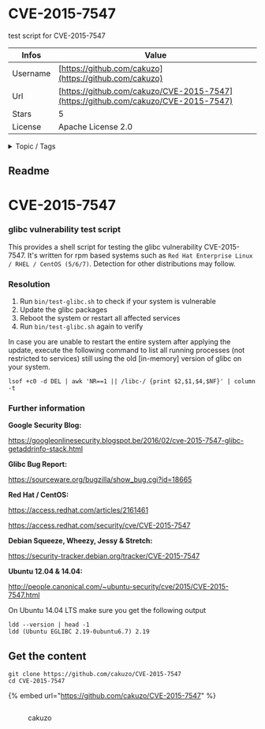 # CVE-2015-7547

test script for CVE-2015-7547

| Infos    | Value                                                              |
| -------- | -------------------------------------------------------------------|
| Username | [https://github.com/cakuzo](https://github.com/cakuzo) |
| Url      | [https://github.com/cakuzo/CVE-2015-7547](https://github.com/cakuzo/CVE-2015-7547)                                               |
| Stars    | 5                                                          |
| License  | Apache License 2.0                                                        |

<details>

<summary>Topic / Tags</summary>



</details>

## Readme

# CVE-2015-7547
### glibc vulnerability test script
This provides a shell script for testing the glibc vulnerability CVE-2015-7547. It's written for rpm based systems such as `Red Hat Enterprise Linux / RHEL / CentOS (5/6/7)`. Detection for other distributions may follow.

### Resolution
1. Run `bin/test-glibc.sh` to check if your system is vulnerable
1. Update the glibc packages
1. Reboot the system or restart all affected services
1. Run `bin/test-glibc.sh` again to verify

In case you are unable to restart the entire system after applying the update, execute the following command to list all running processes (not restricted to services) still using the old [in-memory] version of glibc on your system.
```
lsof +c0 -d DEL | awk 'NR==1 || /libc-/ {print $2,$1,$4,$NF}' | column -t
```

### Further information

**Google Security Blog:**

https://googleonlinesecurity.blogspot.be/2016/02/cve-2015-7547-glibc-getaddrinfo-stack.html

**Glibc Bug Report:**

https://sourceware.org/bugzilla/show_bug.cgi?id=18665

**Red Hat / CentOS:**

https://access.redhat.com/articles/2161461

https://access.redhat.com/security/cve/CVE-2015-7547

**Debian Squeeze, Wheezy, Jessy & Stretch:**

https://security-tracker.debian.org/tracker/CVE-2015-7547

**Ubuntu 12.04 & 14.04:**

http://people.canonical.com/~ubuntu-security/cve/2015/CVE-2015-7547.html

On Ubuntu 14.04 LTS make sure you get the following output
```
ldd --version | head -1
ldd (Ubuntu EGLIBC 2.19-0ubuntu6.7) 2.19
```



## Get the content

```
git clone https://github.com/cakuzo/CVE-2015-7547
cd CVE-2015-7547
```

{% embed url="https://github.com/cakuzo/CVE-2015-7547" %}

<figure><img src="https://avatars.githubusercontent.com/u/1295597?v=4" alt=""><figcaption><p>cakuzo</p></figcaption></figure>
